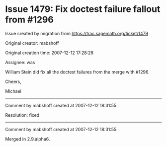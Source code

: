 # Issue 1479: Fix doctest failure fallout from #1296

Issue created by migration from https://trac.sagemath.org/ticket/1479

Original creator: mabshoff

Original creation time: 2007-12-12 17:28:28

Assignee: was

William Stein did fix all the doctest failures from the merge with #1296.

Cheers,

Michael


---

Comment by mabshoff created at 2007-12-12 18:31:55

Resolution: fixed


---

Comment by mabshoff created at 2007-12-12 18:31:55

Merged in 2.9.alpha6.
